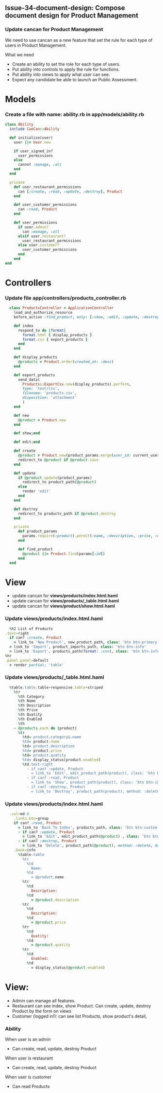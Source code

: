 ## Issue-34-document-design: Compose document design for Product Management

### Update cancan for Product Management

We need to use cancan as a new feature that set the rule for each type of users in Product Management.

What we need
  - Create an ability to set the role for each type of users.
  - Put ability into controls to apply the rule for functions.
  - Put ability into views to apply what user can see.
  - Expect any candidate be able to launch an Public Assessment.

# Models

### Create a file with name: ability.rb in app/models/ability.rb
```ruby
class Ability
  include CanCan::Ability

  def initialize(user)
    user ||= User.new

    if user_signed_in?
      user_permissions
    else
      cannot :manage, :all
    end
  end

  private
    def user_restaurant_permissions
      can [:create, :read, :update, :destroy], Product
    end

    def user_customer_permissions
      can :read, Product
    end

    def user_permissions
      if user.admin?
        can :manage, :all
      elsif user.restaurant?
        user_restaurant_permissions
      else user.customer?
        user_customer_permissions
      end
    end
end
```

# Controllers

### Update file app/controllers/products_controller.rb
```ruby
  class ProductsController < ApplicationController
    load_and_authorize_resource
    before_action :find_product, only: [:show, :edit, :update, :destroy]

    def index
      respond_to do |format|
        format.html { display_products }
        format.csv { export_products }
      end
    end

    def display_products
      @products = Product.order(created_at: :desc)
    end

    def export_products
      send_data(
        Products::ExportCsv.new(display_products).perform,
        type: 'text/csv',
        filename: 'products.csv',
        disposition: 'attachment'
        )
    end

    def new
      @product = Product.new
    end

    def show;end

    def edit;end

    def create
      @product = Product.new(product_params.merge(user_id: current_user.id))
      redirect_to @product if @product.save
    end

    def update
      if @product.update(product_params)
        redirect_to product_path(@product)
      else
        render 'edit'
      end
    end

    def destroy
      redirect_to products_path if @product.destroy
    end

    private
      def product_params
        params.require(:product).permit(:name, :description, :price, :enabled, :quatity, :user_id, :category_id)
      end

      def find_product
        @product ||= Product.find(params[:id])
      end
  end
```

# View 
  - update cancan for **views/products/index.html.haml**
  - update cancan for **views/products/_table.html.haml**
  - update cancan for **views/product/show.html.haml**

### Update **views/products/index.html.haml**
```ruby
  %h2 List of Products
.text-right
  if can? :create, Product
    = link_to 'New Product', new_product_path, class: 'btn btn-primary'
  = link_to 'Import', product_imports_path, class: 'btn btn-info'
  = link_to 'Export', products_path(format: :csv), class: 'btn btn-info'
%hr
.panel.panel-default
  = render partial: 'table'
```

### Update **views/products/_table.html.haml**
```ruby
  %table.table.table-responsive.table-striped
    %tr
      %th Category
      %th Name
      %th Description
      %th Price
      %th Quatity
      %th Enabled
      %th
    - @products.each do |product|
      %tr
        %td= product.category&.name
        %td= product.name
        %td= product.description
        %td= product.price
        %td= product.quatity
        %td= display_status(product.enabled)
        %td.text-right
          - if can? :update, Product
            = link_to 'Edit', edit_product_path(product), class: 'btn btn-primary'
          - if can? :read, Product
            = link_to 'Show', product_path(product), class: 'btn btn-info'
          - if can? :destroy, Product
            = link_to 'Destroy', product_path(product), method: :delete, data: { confirm: 'Are you sure?' }, class: 'btn btn-danger'
```

### Update **views/products/index.html.haml**
```ruby
  .col-md-8
    .links.btn-group
    if can? :read, Product
      = link_to 'Back To Index', products_path, class: 'btn btn-custom'
      - if can? :update, Product
        = link_to 'Edit', edit_product_path(@product) , class: 'btn btn-custom'
      - if can? :destroy, Product
        = link_to 'Delete', product_path(@product), method: :delete, data: {confirm: 'Are you sure?'} , class: 'btn btn-custom'
    .book-info
      %table.table
        %tr
          %td
            Name: 
          %td
            = @product.name
        %tr
          %td
            Description: 
          %td
            = @product.description
        %tr
          %td
            Description: 
          %td
            = @product.price
        %tr
          %td
            Quatity: 
          %td
            = @product.quatity
        %tr
          %td
            Enabled: 
          %td
            = display_status(@product.enabled)
```

# View: 
  * Admin can manage all features.
  * Restaurant can see index, show Product. Can create, update, destroy Product by the form on views
  * Customer (logged in!): can see list Products, show product's detail, 

### Ability
  When user is an admin
  - Can create, read, update, destroy Product

  When user is restaurant
  - Can create, read, update, destroy Product
  
  When user is customer
  - Can read Products
